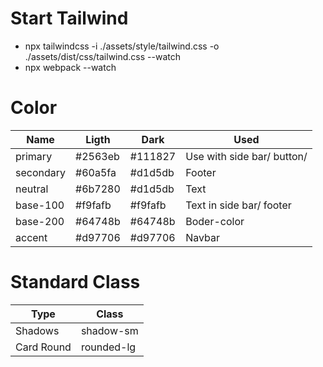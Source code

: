 # Start Tailwind

- npx tailwindcss -i ./assets/style/tailwind.css -o ./assets/dist/css/tailwind.css --watch
- npx webpack --watch

# Color

| Name      | Ligth   | Dark    | Used                       |
| --------- | ------- | ------- | -------------------------- |
| primary   | #2563eb | #111827 | Use with side bar/ button/ |
| secondary | #60a5fa | #d1d5db | Footer                     |
| neutral   | #6b7280 | #d1d5db | Text                       |
| base-100  | #f9fafb | #f9fafb | Text in side bar/ footer   |
| base-200  | #64748b | #64748b | Boder-color                |
| accent    | #d97706 | #d97706 | Navbar                     |

# Standard Class

| Type       | Class      |
| ---------- | ---------- |
| Shadows    | shadow-sm  |
| Card Round | rounded-lg |
